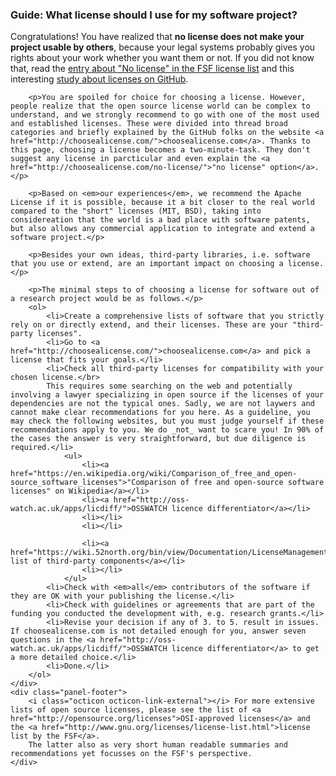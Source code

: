 <div class="panel panel-info">
    <div class="panel-heading">
        <h3 class="panel-title"><i class="octicon octicon-megaphone"></i> Guide: What license should I use for my software project?</h3>
    </div>
    <div class="panel-body">
        <p>Congratulations! You have realized that <b>no license does not make your project usable by others</b>, because your legal systems probably gives you rights about your work whether you want them or not. If you did not know that, read the <a href="http://www.gnu.org/licenses/license-list.html#NoLicense">entry about "No license" in the FSF license list</a> and this interesting <a href="http://www.theregister.co.uk/2013/04/18/github_licensing_study">study about licenses on GitHub</a>.
        </p>
        
        <p>You are spoiled for choice for choosing a license. However, people realize that the open source license world can be complex to understand, and we strongly recommend to go with one of the most used and established licenses. These were divided into thread broad categories and briefly explained by the GitHub folks on the website <a href="http://choosealicense.com/">choosealicense.com</a>. Thanks to this page, choosing a license becomes a two-minute-task. They don't suggest any license in parcticular and even explain the <a href="http://choosealicense.com/no-license/">"no license" option</a>.</p>
        
        <p>Based on <em>our experiences</em>, we recommend the Apache License if it is possible, because it a bit closer to the real world compared to the "short" licenses (MIT, BSD), taking into considereation that the world is a bad place with software patents, but also allows any commercial application to integrate and extend a software project.</p>
        
        <p>Besides your own ideas, third-party libraries, i.e. software that you use or extend, are an important impact on choosing a license.</p>
        
        <p>The minimal steps to of choosing a license for software out of a research project would be as follows.</p>
        <ol>
            <li>Create a comprehensive lists of software that you strictly rely on or directly extend, and their licenses. These are your "third-party licenses".
            <li>Go to <a href="http://choosealicense.com/">choosealicense.com</a> and pick a license that fits your goals.</li>
            <li>Check all third-party licenses for compatibility with your chosen license.</br>
            This requires some searching on the web and potentially involving a lawyer specializing in open source if the licenses of your dependencies are not the typical ones. Sadly, we are not laywers and cannot make clear recommendations for you here. As a guideline, you may check the following websites, but you must judge yourself if these recommendations apply to you. We do _not_ want to scare you! In 90% of the cases the answer is very straightforward, but due diligence is required.</li>
                <ul>
                    <li><a href="https://en.wikipedia.org/wiki/Comparison_of_free_and_open-source_software_licenses">"Comparison of free and open-source software licenses" on Wikipedia</a></li>
                    <li><a href="http://oss-watch.ac.uk/apps/licdiff/">OSSWATCH licence differentiator</a></li>
                    <li></li>
                    <li></li>
                    
                    <li><a href="https://wiki.52north.org/bin/view/Documentation/LicenseManagement">52°North's list of third-party components</a></li>
                    <li></li>
                </ul>
            <li>Check with <em>all</em> contributors of the software if they are OK with your publishing the license.</li>
            <li>Check with guidelines or agreements that are part of the funding you conducted the development with, e.g. research grants.</li>
            <li>Revise your decision if any of 3. to 5. result in issues. If choosealicense.com is not detailed enough for you, answer seven questions in the <a href="http://oss-watch.ac.uk/apps/licdiff/">OSSWATCH licence differentiator</a> to get a more detailed choice.</li>
            <li>Done.</li>
        </ol>
    </div>
    <div class="panel-footer">
        <i class="octicon octicon-link-external"></i> For more extensive lists of open source licenses, please see the list of <a href="http://opensource.org/licenses">OSI-approved licenses</a> and the <a href="http://www.gnu.org/licenses/license-list.html">license list by the FSF</a>.
        The latter also as very short human readable summaries and recommendations yet focusses on the FSF's perspective.
    </div>
</div>

